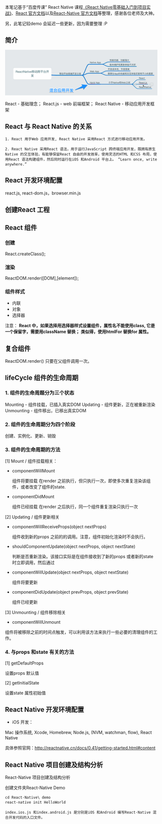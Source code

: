 本笔记基于“百度传课” React Native 课程[《React Native零基础入门到项目实战》](http://www.chuanke.com/v4702151-196697-1122541.html)、[React 官方文档](https://facebook.github.io/react/)以及[React-Native 官方文档](http://reactnative.cn/)等整理，感谢各位老师及大神。

另，此笔记较demo 会延迟一些更新，因为需要整理 :P

## 简介

![image](/notes-img/7BA56D55-DE0A-461F-8E21-FD75247327D0.png)

React - 基础理念；
React.js - web 前端框架；
React Native - 移动应用开发框架


## React 与 React Native 的关系



	1. React 用于Web 应用开发, React Native 采用React 方式进行移动应用开发。

	2. React Native 采用React 语法，用于运行JavaScript 跨终端应用开发，既拥有原生Native 的交互体验，有能够保留React 自由的开发效率，使用灵活的HTML 和CSS 布局，使用React 语法构建组件，然后同时运行在iOS 和Android 平台上。 “Learn once, write anywhere.”




## React 开发环境配置


react.js, react-dom.js，browser.min.js


## 创建React 工程

## React 组件

### 创建
React.createClass();

### 渲染
ReactDOM.render([DOM],[element]);

### 组件样式

 - 内联
 - 对象
 - 选择器

注意： **React 中，如果选择用选择器样式设置组件，属性名不能使用class, 它是一个保留字，需要用className 替换；
			 类似得，使用htmlFor 替换for 属性。**

## 复合组件

ReactDOM.render() 只要在父组件调用一次。

## lifeCycle 组件的生命周期


### 1. 组件的生命周题分为三个状态

Mounting - 组件挂载，已插入真实DOM
Updating - 组件更新，正在被重新渲染
Unmounting - 组件移出，已移出真实DOM


### 2. 组件的生命周期分为四个阶段

创建、实例化、更新、销毁


### 3. 组件的生命周期的方法

[1] Mount / 组件挂载相关：

- componentWillMount

	组件将要挂载
	在render 之前执行，但只执行一次，即使多次重复渲染该组件，或者改变了组件的state.

- componentDidMount

	组件已经挂载
	在render 之后执行，同一个组件重复渲染只执行一次

[2] Updating / 组件更新相关

- componentWillReceiveProps(object nextProps)

	组件收到新的props 之前的的调用。注意，组件初始化渲染时不会执行。

- shouldComponentUpdate(object nextProps, object nextState)

	判断是否重新渲染。该接口实际是在组件接收到了新的props 或者新的state 时立即调用，然后通过

- componentWillUpdate(object nextProps, object nextState)

	组件将要更新

- componentDidUpdate(object prevProps, object prevState)

	组件已经更新

[3] Unmounting / 组件移除相关

- componentWillUnmount

组件将被移除之前的时间点触发，可以利用该方法来执行一些必要的清理组件的工作。

### 4. 与props 和state 有关的方法

[1] getDefaultProps

设置props 默认值

[2] getInitialState

设置state 属性初始值


## React Native 开发环境配置

- iOS 开发：

Mac 操作系统, Xcode, Homebrew, Node.js, (NVM, watchman, flow), React Native

具体参照官网：http://reactnative.cn/docs/0.41/getting-started.html#content


## React Native 项目创建及结构分析

React-Native 项目创建及结构分析

创建文件夹React-Native Demo

	cd React-Native\ demo
	react-native init HelloWorld

	index.ios.js 和index.android.js 是分别是iOS 和Android 编写React-Native 混合开发代码的入口文件。
